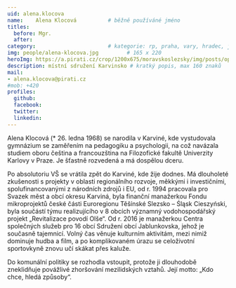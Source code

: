 ```yaml
---
uid: alena.klocova
name:    Alena Klocová   		# běžně používáné jméno
titles:
  before: Mgr.
  after:
category:                 		# kategorie: rp, praha, vary, hradec, jmk, senat
img: people/alena-klocova.jpg         # 165 x 220
heroImg: https://a.pirati.cz/crop/1200x675/moravskoslezsky/img/posts/opava-obecni-dum-oko.jpg
description: místní sdružení Karvinsko # kratký popis, max 160 znaků
mail:
- alena.klocova@pirati.cz
#mob: +420
profiles:
  github:
  facebook:				
  twitter:
  linkedin:
---
```



Alena Klocová (* 26. ledna 1968) se narodila v Karviné, kde vystudovala gymnázium se zaměřením na pedagogiku a psychologii, na což navázala studiem oboru čeština a francouzština na Filozofické fakultě Univerzity Karlovy v Praze. Je šťastně rozvedená a má dospělou dceru.

Po absolutoriu VŠ se vrátila zpět do Karviné, kde žije dodnes. Má dlouholeté zkušenosti s projekty v oblasti regionálního rozvoje, měkkými i investičními, spolufinancovanými z národních zdrojů i EU, od r. 1994 pracovala pro Svazek měst a obcí okresu Karviná, byla finanční manažerkou Fondu mikroprojektů české části Euroregionu Těšínské Slezsko – Śląsk Cieszyński, byla součástí týmu realizujícího v 8 obcích významný vodohospodářský projekt „Revitalizace povodí Olše“. Od r. 2016 je manažerkou Centra společných služeb pro 16 obcí Sdružení obcí Jablunkovska, jehož je současně tajemnicí. Volný čas věnuje kulturním aktivitám, mezi nimiž dominuje hudba a film, a po komplikovaném úrazu se celoživotní sportovkyně znovu učí skákat přes kaluže.

Do komunální politiky se rozhodla vstoupit, protože ji dlouhodobě zneklidňuje povážlivé zhoršování mezilidských vztahů. Její motto: „Kdo chce, hledá způsoby“. 
